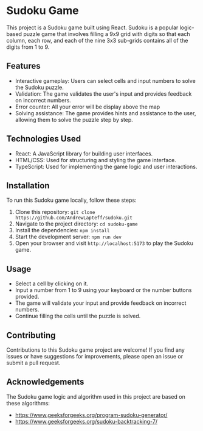 # Sudoku Game

This project is a Sudoku game built using React. Sudoku is a popular logic-based puzzle game that involves filling a 9x9 grid with digits so that each column, each row, and each of the nine 3x3 sub-grids contains all of the digits from 1 to 9.

## Features

- Interactive gameplay: Users can select cells and input numbers to solve the Sudoku puzzle.
- Validation: The game validates the user's input and provides feedback on incorrect numbers.
- Error counter: All your error will be display above the map
- Solving assistance: The game provides hints and assistance to the user, allowing them to solve the puzzle step by step.

## Technologies Used

- React: A JavaScript library for building user interfaces.
- HTML/CSS: Used for structuring and styling the game interface.
- TypeScript: Used for implementing the game logic and user interactions.

## Installation

To run this Sudoku game locally, follow these steps:

1. Clone this repository: `git clone https://github.com/AndrewLapteff/sudoku.git`
2. Navigate to the project directory: `cd sudoku-game`
3. Install the dependencies: `npm install`
4. Start the development server: `npm run dev`
5. Open your browser and visit `http://localhost:5173` to play the Sudoku game.

## Usage

- Select a cell by clicking on it.
- Input a number from 1 to 9 using your keyboard or the number buttons provided.
- The game will validate your input and provide feedback on incorrect numbers.
- Continue filling the cells until the puzzle is solved.

## Contributing

Contributions to this Sudoku game project are welcome! If you find any issues or have suggestions for improvements, please open an issue or submit a pull request.

## Acknowledgements

The Sudoku game logic and algorithm used in this project are based on these algorithms:

- https://www.geeksforgeeks.org/program-sudoku-generator/
- https://www.geeksforgeeks.org/sudoku-backtracking-7/
